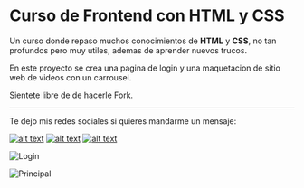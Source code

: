 # Curso de Frontend con HTML y CSS
Un curso donde repaso muchos conocimientos de **HTML** y **CSS**, no tan profundos pero muy utiles, ademas de aprender nuevos trucos. 

En este proyecto se crea una pagina de login y una maquetacion de sitio web de videos con un carrousel.

Sientete libre de de hacerle Fork. 

------------

Te dejo mis redes sociales si quieres mandarme un mensaje:

[![alt text][1.1]][1]
[![alt text][2.1]][2]
[![alt text][3.1]][3]

[3.1]: http://i.imgur.com/tXSoThF.png (@_Vicnow_)
[2.1]: http://i.imgur.com/P3YfQoD.png (Víctor H. Morales Martínez)
[1.1]: http://i.imgur.com/0o48UoR.png (Vicnow)

[3]: http://twitter.com/_vicnow_
[2]: https://www.facebook.com/Victor.H.Morales.Martinez
[1]: https://github.com/Vicnow

<!-- Please don't remove this: Grab your social icons from https://github.com/carlsednaoui/gitsocial -->
![Login](https://i.imgur.com/T1XB8Cq.png "Login")

![Principal](https://i.imgur.com/PK3gvO7.png "Principal")
